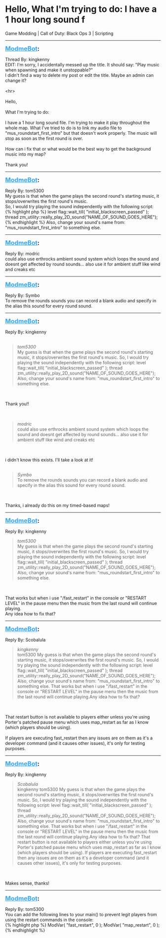 # Hello,  What I'm trying to do:  I have a 1 hour long sound f
Game Modding | Call of Duty: Black Ops 3 | Scripting

---
<strong style="font-size: 1.4em;"><span style="text-decoration: underline;text-decoration-color: #34a7f9;"><span style="color:#34a7f9;">ModmeBot</span></span>:</strong>

<p>Thread By: kingkenny<br />EDIT: I&#39;m sorry, I accidentally messed up the title. It should say: &quot;Play music when spawning and make it unstoppable?&quot;<br />I didn&#39;t find a way to delete my post or edit the title. Maybe an admin can change it?<br /> <br />&lt;hr&gt;<br /><br />Hello,<br /><br />What I&#39;m trying to do:<br /><br />I have a 1 hour long sound file. I&#39;m trying to make it play throughout the whole map. What I&#39;ve tried to do is to link my audio file to &quot;mus_roundstart_first_intro&quot; but that doesn&#39;t work properly. The music will stop as soon as the first round is over. <br /><br />How can i fix that or what would be the best way to get the background music into my map?<br /><br />Thank you!</p>

---
<strong style="font-size: 1.4em;"><span style="text-decoration: underline;text-decoration-color: #34a7f9;"><span style="color:#34a7f9;">ModmeBot</span></span>:</strong>

<p>Reply By: tom5300<br />My guess is that when the game plays the second round&#39;s starting music, it stops/overwrites the first round&#39;s music.<br />So, I would try playing the sound independently with the following script:<br />{% highlight php %}
level flag::wait_till( "initial_blackscreen_passed" );
thread zm_utility::really_play_2D_sound("NAME_OF_SOUND_GOES_HERE");{% endhighlight %}
Also, change your sound&#39;s name from: &quot;mus_roundstart_first_intro&quot; to something else.</p>

---
<strong style="font-size: 1.4em;"><span style="text-decoration: underline;text-decoration-color: #34a7f9;"><span style="color:#34a7f9;">ModmeBot</span></span>:</strong>

<p>Reply By: modric<br />could also use erthrocks ambient sound system which loops the sound and doesnt get affected by round sounds... also use it for ambient stuff like wind and creaks etc</p>

---
<strong style="font-size: 1.4em;"><span style="text-decoration: underline;text-decoration-color: #34a7f9;"><span style="color:#34a7f9;">ModmeBot</span></span>:</strong>

<p>Reply By: Symbo<br />To remove the rounds sounds you can record a blank audio and specify in the alias this sound for every round sound.</p>

---
<strong style="font-size: 1.4em;"><span style="text-decoration: underline;text-decoration-color: #34a7f9;"><span style="color:#34a7f9;">ModmeBot</span></span>:</strong>

<p>Reply By: kingkenny<br /> <br /><blockquote><em>tom5300</em><br />My guess is that when the game plays the second round&#39;s starting music, it stops/overwrites the first round&#39;s music. So, I would try playing the sound independently with the following script: level flag::wait_till( &quot;initial_blackscreen_passed&quot; ); thread zm_utility::really_play_2D_sound(&quot;NAME_OF_SOUND_GOES_HERE&quot;); Also, change your sound&#39;s name from: &quot;mus_roundstart_first_intro&quot; to something else.</blockquote><br /> <br />Thank you!! <br /><br /><br /><blockquote><em>modric</em><br />could also use erthrocks ambient sound system which loops the sound and doesnt get affected by round sounds... also use it for ambient stuff like wind and creaks etc</blockquote><br /> <br />i didn&#39;t know this exists. I&#39;ll take a look at it!<br /> <br /><blockquote><em>Symbo</em><br />To remove the rounds sounds you can record a blank audio and specify in the alias this sound for every round sound.</blockquote><br /> <br />Thanks, i already do this on my timed-based maps!</p>

---
<strong style="font-size: 1.4em;"><span style="text-decoration: underline;text-decoration-color: #34a7f9;"><span style="color:#34a7f9;">ModmeBot</span></span>:</strong>

<p>Reply By: kingkenny<br /><blockquote><em>tom5300</em><br />My guess is that when the game plays the second round&#39;s starting music, it stops/overwrites the first round&#39;s music. So, I would try playing the sound independently with the following script: level flag::wait_till( &quot;initial_blackscreen_passed&quot; ); thread zm_utility::really_play_2D_sound(&quot;NAME_OF_SOUND_GOES_HERE&quot;); Also, change your sound&#39;s name from: &quot;mus_roundstart_first_intro&quot; to something else.</blockquote><br /> <br />That works but when i use &quot;/fast_restart&quot; in the console or &quot;RESTART LEVEL&quot; in the pause menu then the music from the last round will continue playing.<br />Any idea how to fix that?</p>

---
<strong style="font-size: 1.4em;"><span style="text-decoration: underline;text-decoration-color: #34a7f9;"><span style="color:#34a7f9;">ModmeBot</span></span>:</strong>

<p>Reply By: Scobalula<br /><blockquote><em>kingkenny</em><br />tom5300 My guess is that when the game plays the second round&#39;s starting music, it stops/overwrites the first round&#39;s music. So, I would try playing the sound independently with the following script: level flag::wait_till( &quot;initial_blackscreen_passed&quot; ); thread zm_utility::really_play_2D_sound(&quot;NAME_OF_SOUND_GOES_HERE&quot;); Also, change your sound&#39;s name from: &quot;mus_roundstart_first_intro&quot; to something else.  That works but when i use &quot;/fast_restart&quot; in the console or &quot;RESTART LEVEL&quot; in the pause menu then the music from the last round will continue playing.Any idea how to fix that?</blockquote><br /> <br />That restart button is not available to players either unless you&#39;re using Porter&#39;s patched pause menu which uses map_restart as far as I know (which players should be using).<br /> <br />If players are executing fast_restart then any issues are on them as it&#39;s a developer command (and it causes other issues), it&#39;s only for testing purposes.</p>

---
<strong style="font-size: 1.4em;"><span style="text-decoration: underline;text-decoration-color: #34a7f9;"><span style="color:#34a7f9;">ModmeBot</span></span>:</strong>

<p>Reply By: kingkenny<br /><blockquote><em>Scobalula</em><br />kingkenny tom5300 My guess is that when the game plays the second round&#39;s starting music, it stops/overwrites the first round&#39;s music. So, I would try playing the sound independently with the following script: level flag::wait_till( &quot;initial_blackscreen_passed&quot; ); thread zm_utility::really_play_2D_sound(&quot;NAME_OF_SOUND_GOES_HERE&quot;); Also, change your sound&#39;s name from: &quot;mus_roundstart_first_intro&quot; to something else.  That works but when i use &quot;/fast_restart&quot; in the console or &quot;RESTART LEVEL&quot; in the pause menu then the music from the last round will continue playing.Any idea how to fix that?   That restart button is not available to players either unless you&#39;re using Porter&#39;s patched pause menu which uses map_restart as far as I know (which players should be using).   If players are executing fast_restart then any issues are on them as it&#39;s a developer command (and it causes other issues), it&#39;s only for testing purposes.</blockquote><br /> <br />Makes sense, thanks!</p>

---
<strong style="font-size: 1.4em;"><span style="text-decoration: underline;text-decoration-color: #34a7f9;"><span style="color:#34a7f9;">ModmeBot</span></span>:</strong>

<p>Reply By: tom5300<br />You can add the following lines to your main() to prevent legit players from using the restart commands in the console:<br />{% highlight php %}
ModVar( "fast_restart", 0 );
ModVar( "map_restart", 0 );{% endhighlight %}
</p>
